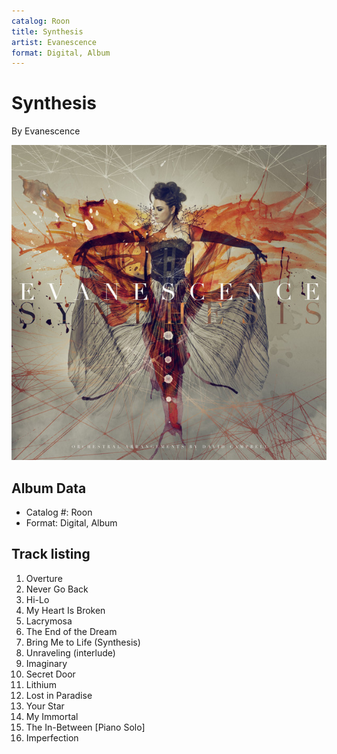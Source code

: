 ```yaml
---
catalog: Roon
title: Synthesis
artist: Evanescence
format: Digital, Album
---
```


# Synthesis

By Evanescence

![](../../assets/albumcovers/Evanescence-Synthesis.png)

## Album Data

- Catalog #: Roon
- Format: Digital, Album


## Track listing


1. Overture
2. Never Go Back
3. Hi-Lo
4. My Heart Is Broken
5. Lacrymosa
6. The End of the Dream
7. Bring Me to Life (Synthesis)
8. Unraveling (interlude)
9. Imaginary
10. Secret Door
11. Lithium
12. Lost in Paradise
13. Your Star
14. My Immortal
15. The In-Between [Piano Solo]
16. Imperfection

